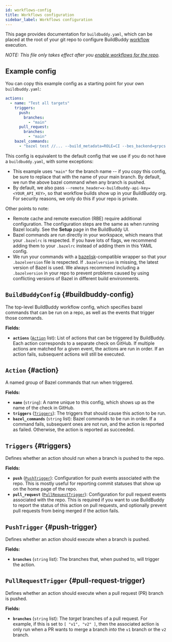 ```yaml
---
id: workflows-config
title: Workflows configuration
sidebar_label: Workflows configuration
---
```


<!--

GENERATED FILE; DO NOT EDIT.

Edit workflows-config-header.md to edit the header contents
or update workflow/config/generate_docs.py to change how the
schema documentation is displayed.

Re-generate by running:

python3 workflow/config/generate_docs.py

-->

This page provides documentation for `buildbuddy.yaml`, which can be placed
at the root of your git repo to configure BuildBuddy [workflow](workflows) execution.

_NOTE: This file only takes effect after you
[enable workflows for the repo](workflows-setup#enable-workflows-for-a-repo)._

## Example config

You can copy this example config as a starting point for your own `buildbuddy.yaml`:

```yaml
actions:
  - name: "Test all targets"
    triggers:
      push:
        branches:
          - "main"
      pull_request:
        branches:
          - "main"
    bazel_commands:
      - "bazel test //... --build_metadata=ROLE=CI --bes_backend=grpcs://cloud.buildbuddy.io --bes_results_url=https://app.buildbuddy.io/invocation/"
```

This config is equivalent to the default config that we use if you do
not have a `buildbuddy.yaml`, with some exceptions:

- This example uses `"main"` for the branch name -- if you copy this config,
  be sure to replace that with the name of your main branch. By default, we
  run the above bazel command when any branch is pushed.
- By default, we also pass `--remote_header=x-buildbuddy-api-key=<YOUR_API_KEY>`,
  so that workflow builds show up in your BuildBuddy org. For security reasons,
  we only do this if your repo is private.

Other points to note:

- Remote cache and remote execution (RBE) require additional configuration.
  The configuration steps are the same as when running Bazel locally.
  See the **Setup** page in the BuildBuddy UI.
- Bazel commands are run directly in your workspace, which means that your
  `.bazelrc` is respected. If you have lots of flags, we recommend adding
  them to your `.bazelrc` instead of adding them in this YAML config.
- We run your commands with a [bazelisk](https://github.com/bazelbuild/bazelisk)-compatible
  wrapper so that your `.bazelversion` file is respected. If
  `.bazelversion` is missing, the latest version of Bazel is used. We
  always recommend including a `.bazelversion` in your repo to prevent
  problems caused by using conflicting versions of Bazel in different
  build environments.

## `BuildBuddyConfig` {#buildbuddy-config}

The top-level BuildBuddy workflow config, which specifies bazel commands
that can be run on a repo, as well as the events that trigger those commands.

**Fields:**

- **`actions`** ([`Action`](#action) list): List of actions that can be triggered by BuildBuddy.
  Each action corresponds to a separate check on GitHub.
  If multiple actions are matched for a given event, the actions are run in
  order. If an action fails, subsequent actions will still be executed.

## `Action` {#action}

A named group of Bazel commands that run when triggered.

**Fields:**

- **`name`** (`string`): A name unique to this config, which shows up as the name of the check
  in GitHub.
- **`triggers`** ([`Triggers`](#triggers)): The triggers that should cause this action to be run.
- **`bazel_commands`** (`string` list): Bazel commands to be run in order.
  If a command fails, subsequent ones are not run, and the action is
  reported as failed. Otherwise, the action is reported as succeeded.

## `Triggers` {#triggers}

Defines whether an action should run when a branch is pushed to the repo.

**Fields:**

- **`push`** ([`PushTrigger`](#push-trigger)): Configuration for push events associated with the repo.
  This is mostly useful for reporting commit statuses that show up on the
  home page of the repo.
- **`pull_request`** ([`PullRequestTrigger`](#pull-request-trigger)):
  Configuration for pull request events associated with the repo.
  This is required if you want to use BuildBuddy to report the status of
  this action on pull requests, and optionally prevent pull requests from
  being merged if the action fails.

## `PushTrigger` {#push-trigger}

Defines whether an action should execute when a branch is pushed.

**Fields:**

- **`branches`** (`string` list): The branches that, when pushed to, will trigger the action.

## `PullRequestTrigger` {#pull-request-trigger}

Defines whether an action should execute when a pull request (PR) branch is
pushed.

**Fields:**

- **`branches`** (`string` list): The _target_ branches of a pull request.
  For example, if this is set to `[ "v1", "v2" ]`, then the
  associated action is only run when a PR wants to merge a branch _into_
  the `v1` branch or the `v2` branch.
